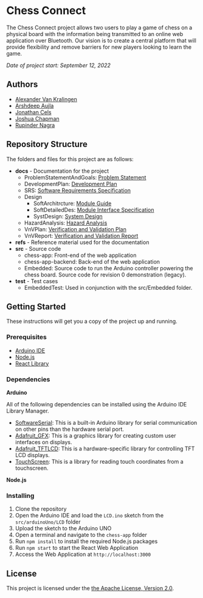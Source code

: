 # Chess Connect

The Chess Connect project allows two users to play a game of chess on a physical board with the information being transmitted to an online web application over Bluetooth. Our vision is to create a central platform that will provide flexibility and remove barriers for new players looking to learn the game.

*Date of project start: September 12, 2022*

## Authors

- [Alexander Van Kralingen](https://github.com/vankraa)
- [Arshdeep Aujla](https://github.com/aujlaa4)
- [Jonathan Cels](https://github.com/celsj)
- [Joshua Chapman](https://github.com/jtgc1)
- [Rupinder Nagra](https://github.com/RupinderN)


## Repository Structure

The folders and files for this project are as follows:

- **docs** - Documentation for the project
  - ProblemStatementAndGoals: [Problem Statement](docs/ProblemStatementAndGoals/ProblemStatement.pdf)
  - DevelopmentPlan: [Development Plan](docs/DevelopmentPlan/DevelopmentPlan.pdf)
  - SRS: [Software Requirements Specification](docs/SRS/SRS.pdf)
  - Design
    - SoftArchitrcture: [Module Guide](docs/Design/SoftArchitecture/MG.pdf)
    - SoftDetailedDes: [Module Interface Specification](docs/Design/SoftDetailedDes/MIS.pdf)
    - SystDesign: [System Design](docs/Design/SystDesign/SystDes.pdf)
  - HazardAnalysis: [Hazard Analysis](docs/HazardAnalysis/HazardAnalysis.pdf)
  - VnVPlan: [Verification and Validation Plan](docs/VnVPlan/VnVPlan.pdf)
  - VnVReport: [Verification and Validation Report](docs/VnVReport/VnVReport.pdf)
- **refs** - Reference material used for the documentation
- **src** - Source code
  - chess-app: Front-end of the web application
  - chess-app-backend: Back-end of the web application
  - Embedded: Source code to run the Arduino controller powering the chess board. Source code for revision 0 demonstration (legacy).
- **test** - Test cases
  - EmbeddedTest: Used in conjunction with the src/Embedded folder.

## Getting Started

These instructions will get you a copy of the project up and running.

### Prerequisites

- [Arduino IDE](https://www.arduino.cc/en/software)
- [Node.js](https://nodejs.org/en/download)
- [React Library](https://react.dev/)

### Dependencies

**Arduino**

All of the following dependencies can be installed using the Arduino IDE Library Manager.

- [SoftwareSerial](https://docs.arduino.cc/learn/built-in-libraries/software-serial): This is a built-in Arduino library for serial communication on other pins than the hardware serial port.
- [Adafruit_GFX](https://github.com/adafruit/Adafruit-GFX-Library): This is a graphics library for creating custom user interfaces on displays.
- [Adafruit_TFTLCD](https://github.com/adafruit/TFTLCD-Library): This is a hardware-specific library for controlling TFT LCD displays.
- [TouchScreen](https://github.com/adafruit/Adafruit_TouchScreen): This is a library for reading touch coordinates from a touchscreen.

**Node.js**

<!-- ADD WEB APP DEPENDENCIES HERE -->

### Installing
<!-- MODIFY INSTRUCTIONS FOR RUNNING WEB APP -->

1. Clone the repository
2. Open the Arduino IDE and load the `LCD.ino` sketch from the `src/arduinoUno/LCD` folder
3. Upload the sketch to the Arduino UNO
4. Open a terminal and navigate to the `chess-app` folder
5. Run `npm install` to install the required Node.js packages
6. Run `npm start` to start the React Web Application
7. Access the Web Application at `http://localhost:3000`


## License

This project is licensed under the [the Apache License, Version 2.0](./LICENSE).
